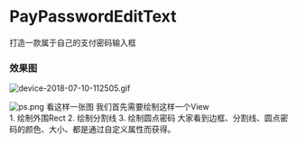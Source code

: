 # PayPasswordEditText
打造一款属于自己的支付密码输入框

### 效果图
![device-2018-07-10-112505.gif](https://upload-images.jianshu.io/upload_images/1472453-b2dabfaa93389b77.gif?imageMogr2/auto-orient/strip)


![ps.png](https://upload-images.jianshu.io/upload_images/1472453-8d91c2e0a2c7fb59.png?imageMogr2/auto-orient/strip%7CimageView2/2/w/1240)
看这样一张图 我们首先需要绘制这样一个View    
    1. 绘制外围Rect
    2. 绘制分割线
    3. 绘制圆点密码
大家看到边框、分割线、圆点密码的颜色、大小、都是通过自定义属性而获得。
